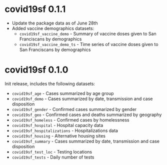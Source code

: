 # covid19sf 0.1.1

* Update the package data as of June 28th
* Added vaccine demographics datasets:
  - `covid19sf_vaccine_demo` -  Summary of vaccine doses given to San Franciscans by demographics
  - `covid19sf_vaccine_demo_ts` -  Time series of vaccine doses given to San Franciscans by demographics


# covid19sf 0.1.0

Init release, includes the following datasets:

-   `covid19sf_age` - Cases summarized by age group
-   `covid19sf_demo` - Cases summarized by date, transmission and case
    disposition
-   `covid19sf_gender` - Confirmed cases summarized by gender
-   `covid19sf_geo` - Confirmed cases and deaths summarized by geography
-   `covid19sf_homeless` - Confirmed cases by homelessness
-   `covid19sf_hospital` - Hospital capacity data
-   `covid19sf_hospitalizations` - Hospitalizations data
-   `covid19sf_housing` - Alternative housing sites
-   `covid19sf_summary` - Cases summarized by date, transmission and
    case disposition
-   `covid19sf_test_loc` - Testing locations
-   `covid19sf_tests` - Daily number of tests
